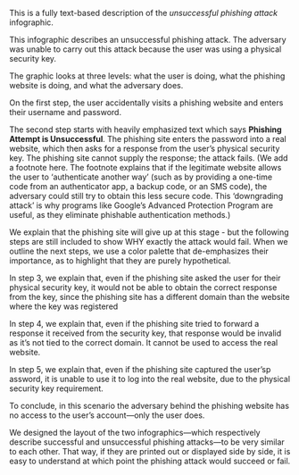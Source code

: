 This is a fully text-based description of the *unsuccessful phishing attack* infographic.

This infographic describes an unsuccessful phishing attack. The adversary was unable to carry out this attack because the user was using a physical security key.

The graphic looks at three levels: what the user is doing, what the phishing website is doing, and what the adversary does.

On the first step, the user accidentally visits a phishing website and enters their username and password.

The second step starts with heavily emphasized text which says **Phishing Attempt is Unsuccessful**. The phishing site enters the password into a real website, which then asks for a response from the user’s physical security key. The phishing site cannot supply the response; the attack fails. (We add a footnote here. The footnote explains that if the legitimate website allows the user to ‘authenticate another way’ (such as by providing a one-time code from an authenticator app, a backup code, or an SMS code), the adversary could still try to obtain this less secure code. This ‘downgrading attack’ is why programs like Google’s Advanced Protection Program are useful, as they eliminate phishable authentication methods.)

We explain that the phishing site will give up at this stage - but the following steps are still included to show WHY exactly the attack would fail. When we outline the next steps, we use a color palette that de-emphasizes their importance, as to highlight that they are purely hypothetical.

In step 3, we explain that, even if the phishing site asked the user for their physical security key, it would not be able to obtain the correct response from the key, since the phishing site has a different domain than the website where the key was registered

In step 4, we explain that, even if the phishing site tried to forward a response it received from the security key, that response would be invalid as it’s not tied to the correct domain. It cannot be used to access the real website.

In step 5, we explain that, even if the phishing site captured the user’sp assword, it is unable to use it to log into the real website, due to the physical security key requirement.

To conclude, in this scenario the adversary behind the phishing website has no access to the user’s account—only the user does.

We designed the layout of the two infographics—which respectively describe successful and unsuccessful phishing attacks—to be very similar to each other. That way, if they are printed out or displayed side by side, it is easy to understand at which point the phishing attack would succeed or fail.